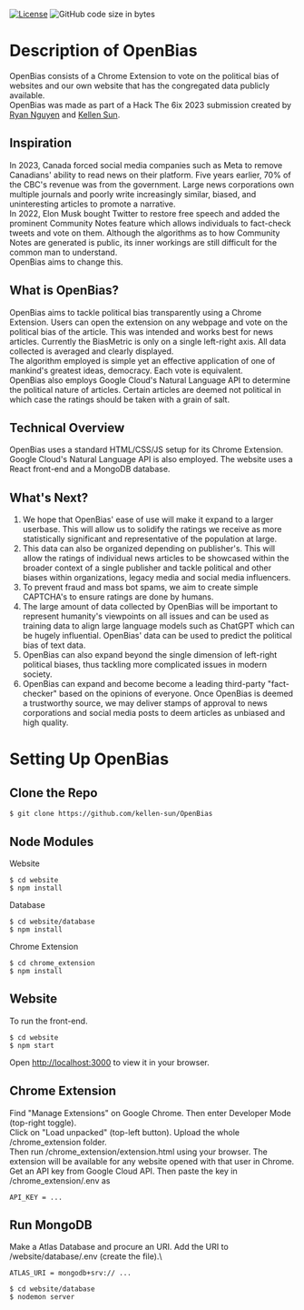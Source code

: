 [![License](https://img.shields.io/badge/license-MIT-green)](LICENSE.md)
![GitHub code size in bytes](https://img.shields.io/github/languages/code-size/kellen-sun/OpenBias.svg)


# Description of OpenBias
OpenBias consists of a Chrome Extension to vote on the political bias of websites and our own website that has the congregated data publicly available. \
OpenBias was made as part of a Hack The 6ix 2023 submission created by [Ryan Nguyen](https://github.com/xpbowler) and [Kellen Sun](https://github.com/kellen-sun).
## Inspiration
In 2023, Canada forced social media companies such as Meta to remove Canadians' ability to read news on their platform. Five years earlier, 70% of the CBC's revenue was from the government. Large news corporations own multiple journals and poorly write increasingly similar, biased, and uninteresting articles to promote a narrative. \
In 2022, Elon Musk bought Twitter to restore free speech and added the prominent Community Notes feature which allows individuals to fact-check tweets and vote on them. Although the algorithms as to how Community Notes are generated is public, its inner workings are still difficult for the common man to understand.\
OpenBias aims to change this.

## What is OpenBias?
OpenBias aims to tackle political bias transparently using a Chrome Extension. Users can open the extension on any webpage and vote on the political bias of the article. This was intended and works best for news articles. Currently the BiasMetric is only on a single left-right axis. All data collected is averaged and clearly displayed.\
The algorithm employed is simple yet an effective application of one of mankind's greatest ideas, democracy. Each vote is equivalent.\
OpenBias also employs Google Cloud's Natural Language API to determine the political nature of articles. Certain articles are deemed not political in which case the ratings should be taken with a grain of salt. 

## Technical Overview
OpenBias uses a standard HTML/CSS/JS setup for its Chrome Extension. Google Cloud's Natural Language API is also employed.
The website uses a React front-end and a MongoDB database.

## What's Next?
1. We hope that OpenBias' ease of use will make it expand to a larger userbase. This will allow us to solidify the ratings we receive as more statistically significant and representative of the population at large. 
2. This data can also be organized depending on publisher's. This will allow the ratings of individual news articles to be showcased within the broader context of a single publisher and tackle political and other biases within organizations, legacy media and social media influencers.
3. To prevent fraud and mass bot spams, we aim to create simple CAPTCHA's to ensure ratings are done by humans. 
4. The large amount of data collected by OpenBias will be important to represent humanity's viewpoints on all issues and can be used as training data to align large language models such as ChatGPT which can be hugely influential. OpenBias' data can be used to predict the political bias of text data.
5. OpenBias can also expand beyond the single dimension of left-right political biases, thus tackling more complicated issues in modern society.
6. OpenBias can expand and become become a leading third-party "fact-checker" based on the opinions of everyone. Once OpenBias is deemed a trustworthy source, we may deliver stamps of approval to news corporations and social media posts to deem articles as unbiased and high quality.
# Setting Up OpenBias

## Clone the Repo

```
$ git clone https://github.com/kellen-sun/OpenBias
```

## Node Modules
Website
```
$ cd website
$ npm install
```
Database
```
$ cd website/database
$ npm install
```
Chrome Extension
```
$ cd chrome_extension
$ npm install
```

## Website
To run the front-end.
```
$ cd website
$ npm start
```
Open [http://localhost:3000](http://localhost:3000) to view it in your browser.

## Chrome Extension

Find "Manage Extensions" on Google Chrome. Then enter Developer Mode (top-right toggle).\
Click on "Load unpacked" (top-left button). Upload the whole /chrome_extension folder.\
Then run /chrome_extension/extension.html using your browser. The extension will be available for any website opened with that user in Chrome.\
Get an API key from Google Cloud API. Then paste the key in /chrome_extension/.env as 
```
API_KEY = ...
```

## Run MongoDB
Make a Atlas Database and procure an URI. Add the URI to /website/database/.env (create the file).\
```
ATLAS_URI = mongodb+srv:// ...
```
```
$ cd website/database
$ nodemon server
```

